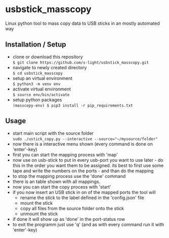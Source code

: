 <!--lint disable list-item-indent-->

# usbstick_masscopy
Linux python tool to mass copy data to USB sticks in an mostly automated way

## Installation / Setup
<!-- - install additional packages  
`$ sudo apt install pmount` -->
- clone or download this repository  
`$ git clone https://github.com/s-light/usbstick_masscopy.git`
- navigate to newly created directory  
`$ cd usbstick_masscopy`
- setup an virtual environment  
`$ python3 -m venv env`
- activate virtual environment  
`$ source env/bin/activate`
- setup python packages  
`(masscopy-env) $ pip3 install -r pip_requirements.txt`

## Usage
- start main script with the source folder  
`sudo ./ustick_copy.py --interactive --source="~/mysource/folder"`
- now there is a interactive menu shown (every command is done on 'enter'-key)
- first you can start the mapping process with 'map'
- now use on usb-stick to put in every usb-port you want to use later - do this in the order you want them to be assigned. its best to first use some tape and write the numbers on the ports - and than do the mapping
- to stop the mapping process use the 'done' command
- there is an table shown with all mappings.
- now you can start the copy process with 'start'
- if you now insert an USB stick in on of the mapped ports
  the tool will
  - rename the stick to the label defined in the 'config.json' file
  - mount the stick
  - copy all files from the source folder onto the stick
  - unmount the stick
- if done it will show up as 'done' in the port-status row
- to exit the programm just use 'q' (and as with every command run it with 'enter'-key)
